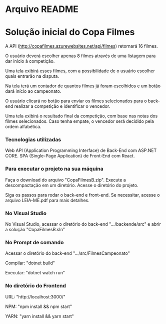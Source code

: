 # Arquivo README

# Solução inicial do Copa Filmes

A API (http://copafilmes.azurewebsites.net/api/filmes) retornará 16 filmes. 

O usuário deverá escolher apenas 8 filmes através de uma listagem para dar
início à competição.

Uma tela exibirá esses filmes, com a possibilidade de o usuário escolher quais entrarão na disputa. 

Na tela terá um contador de quantos filmes já foram escolhidos e um botão dará
início ao campeonato. 

O usuário clicará no botão para enviar os filmes selecionados para o back-end realizar a competição e identificar o vencedor. 

Uma tela exibirá o resultado final da competição, com base nas notas dos filmes selecionados. Caso tenha empate, o vencedor será decidido pela ordem alfabética. 


### Tecnologias utilizadas

Web API (Application Programming Interface) de Back-End com ASP.NET CORE.
SPA (Single-Page Application) de Front-End com React.

### Para executar o projeto na sua máquina

Faça o download do arquivo "CopaFilmesB.zip".
Execute a descompactação em um diretório.
Acesse o diretório do projeto.

Siga os passos para rodar o back-end e front-end. Se necessitar, acesse o arquivo LEIA-ME.pdf para mais detalhes.

### No Visual Studio 
No Visual Studio, acessar o diretório do back-end ".../backende/src" e abrir a solução "CopaFilmesB.sln" 

### No Prompt de comando
Acessar o diretório do back-end ".../src/FilmesCampeonato"

Compilar:  "dotnet build"

Executar: "dotnet watch run"

### No diretório do Frontend
URL: "http://localhost:3000/"

NPM: "npm install && npm start"

YARN: "yarn install && yarn start"


